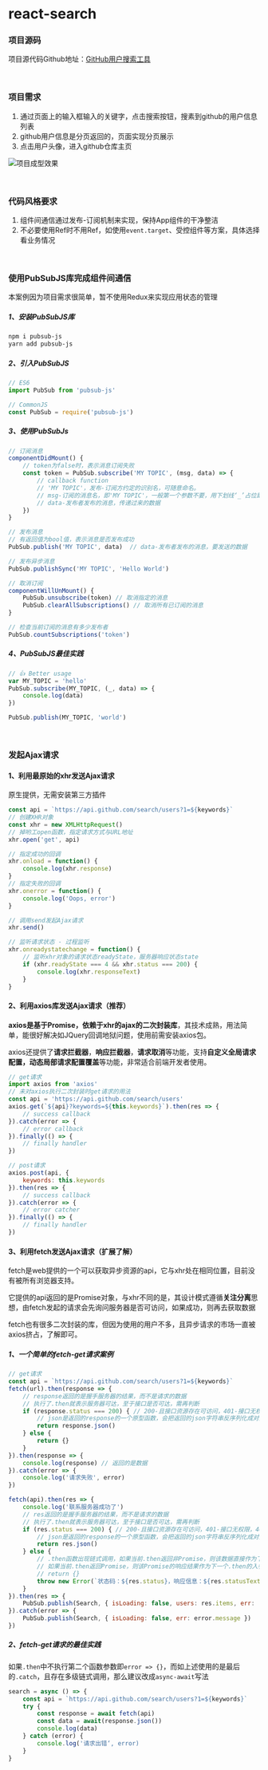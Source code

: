# react-search
### 项目源码
项目源代码Github地址：[GitHub用户搜索工具](https://github.com/zhangfangshuai/react-search)

&emsp;

### 项目需求
1. 通过页面上的输入框输入的关键字，点击搜索按钮，搜素到github的用户信息列表
2. github用户信息是分页返回的，页面实现分页展示
3. 点击用户头像，进入github仓库主页

<img src="../static/image/react/github-search.png" alt="项目成型效果" >

&emsp;

### 代码风格要求
1. 组件间通信通过发布-订阅机制来实现，保持App组件的干净整洁
2. 不必要使用Ref时不用Ref，如使用`event.target`、受控组件等方案，具体选择看业务情况

&emsp;

### 使用PubSubJS库完成组件间通信
本案例因为项目需求很简单，暂不使用Redux来实现应用状态的管理
##### 1、安装PubSubJS库
```bash
npm i pubsub-js
yarn add pubsub-js
```

##### 2、引入PubSubJS
```js
// ES6
import PubSub from 'pubsub-js'

// CommonJS
const PubSub = require('pubsub-js')
```

##### 3、使用PubSubJs
```js
// 订阅消息
componentDidMount() {
    // token为false时，表示消息订阅失败
    const token = PubSub.subscribe('MY TOPIC', (msg, data) => {
        // callback function
        // 'MY TOPIC'，发布-订阅方约定的识别名，可随意命名。
        // msg-订阅的消息名，即'MY TOPIC'，一般第一个参数不要，用下划线‘_’占位即可
        // data-发布者发布的消息，传递过来的数据
    })
}

// 发布消息
// 有返回值为bool值，表示消息是否发布成功
PubSub.publish('MY TOPIC', data)  // data-发布者发布的消息，要发送的数据

// 发布异步消息
PubSub.publishSync('MY TOPIC', 'Hello World')

// 取消订阅
componentWillUnMount() {
    PubSub.unsubscribe(token) // 取消指定的消息
    PubSub.clearAllSubscriptions() // 取消所有已订阅的消息
}

// 检查当前订阅的消息有多少发布者
PubSub.countSubscriptions('token')
```

##### 4、PubSubJS最佳实践
```js
// 👍 Better usage
var MY_TOPIC = 'hello'
PubSub.subscribe(MY_TOPIC, (_, data) => {
	console.log(data)
})

PubSub.publish(MY_TOPIC, 'world')
```

&emsp;

### 发起Ajax请求

#### 1、利用最原始的xhr发送Ajax请求
原生提供，无需安装第三方插件
```js
const api = `https://api.github.com/search/users?1=${keywords}`
// 创建XHR对象
const xhr = new XMLHttpRequest()
// 掉哟工open函数，指定请求方式与URL地址
xhr.open('get', api)

// 指定成功的回调
xhr.onload = function() {
    console.log(xhr.response)
}
// 指定失败的回调
xhr.onerror = function() {
    console.log('Oops, error')
}

// 调用send发起Ajax请求
xhr.send()

// 监听请求状态 - 过程监听
xhr.onreadystatechange = function() {
    // 监听xhr对象的请求状态readyState，服务器响应状态state
    if (xhr.readyState === 4 && xhr.status === 200) {
        console.log(xhr.responseText)
    }
}
```


#### 2、利用axios库发送Ajax请求（推荐）
**axios是基于Promise，依赖于xhr的ajax的二次封装库**，其技术成熟，用法简单，能很好解决如JQuery回调地狱问题，使用前需安装axios包。

axios还提供了**请求拦截器**，**响应拦截器**，**请求取消**等功能，支持**自定义全局请求配置，动态局部请求配置覆盖**等功能，非常适合前端开发者使用。
```js
// get请求
import axios from 'axios'
// 未对axios执行二次封装时get请求的用法
const api = 'https://api.github.com/search/users'
axios.get(`${api}?keywords=${this.keywords}`).then(res => {
    // success callback
}).catch(error => {
    // error callback
}).finally(() => {
    // finally handler
})

// post请求
axios.post(api, {
    keywords: this.keywords
}).then(res => {
    // success callback
}).catch(error => {
    // error catcher 
}).finally(() => {
    // finally handler
})
```


#### 3、利用fetch发送Ajax请求（扩展了解）
fetch是web提供的一个可以获取异步资源的api，它与xhr处在相同位置，目前没有被所有浏览器支持。

它提供的api返回的是Promise对象，与xhr不同的是，其设计模式遵循**关注分离**思想，由fetch发起的请求会先询问服务器是否可访问，如果成功，则再去获取数据

fetch也有很多二次封装的库，但因为使用的用户不多，且异步请求的市场一直被axios挤占，了解即可。

##### 1、一个简单的fetch-get请求案例
```js
// get请求
const api = `https://api.github.com/search/users?1=${keywords}`
fetch(url).then(response => {
    // response返回的是握手服务器的结果，而不是请求的数据
    // 执行了.then就表示服务器可达，至于接口是否可达，需再判断
    if (response.status === 200) { // 200-且接口资源存在可访问，401-接口无权限，404-接口不存在
        // json是返回的response的一个原型函数，会把返回的json字符串反序列化成对象，包装成Promise格式返回出去
        return response.json()
    } else {
        return {}
    }
}).then(response => {
    console.log(response) // 返回的是数据
}).catch(error => {
    console.log('请求失败', error)
})

fetch(api).then(res => {
    console.log('联系服务器成功了')
    // res返回的是握手服务器的结果，而不是请求的数据
    // 执行了.then就表示服务器可达，至于接口是否可达，需再判断
    if (res.status === 200) { // 200-且接口资源存在可访问，401-接口无权限，404-接口不存在
        // json是返回的response的一个原型函数，会把返回的json字符串反序列化成对象，包装成Promise格式返回出去
        return res.json()
    } else {
        // .then函数出现链式调用，如果当前.then返回非Promise，则该数据直接作为下一个.then的入参。
        // 如果当前.then返回Promise，则该Promise的响应结果作为下一个.then的入参。
        // return {}
        throw new Error(`状态码：${res.status}，响应信息：${res.statusText || '未提供'}，错误接口；${res.url}`)
    }
}).then(res => {
    PubSub.publish(Search, { isLoading: false, users: res.items, err: '' })
}).catch(error => {
    PubSub.publish(Search, { isLoading: false, err: error.message })
})
```

##### 2、fetch-get请求的最佳实践
如果`.then`中不执行第二个函数参数即`error => {}`，而如上述使用的是最后的`.catch`，且存在多级链式调用，那么建议改成`async-await`写法
```js
search = async () => {
    const api = `https://api.github.com/search/users?1=${keywords}`
    try {
        const response = await fetch(api)
        const data = await(response.json())
        console.log(data)
    } catch (error) {
        console.log('请求出错‘, error)
    }
}
```
